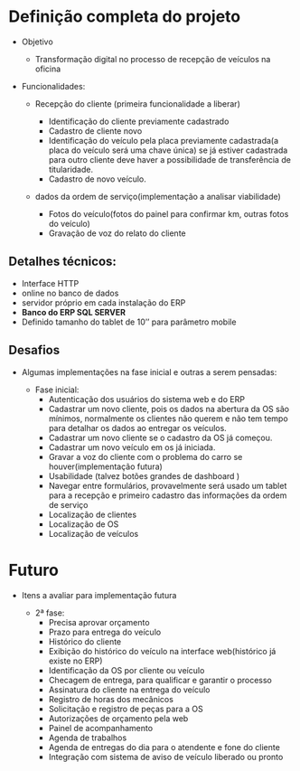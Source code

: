 # Definição completa do projeto

- Objetivo

  - Transformação digital no processo de recepção de veículos na oficina

- Funcionalidades:
 
  - Recepção do cliente (primeira funcionalidade a liberar)
    - Identificação do cliente previamente cadastrado
    - Cadastro de cliente novo
    - Identificação do veículo pela placa previamente cadastrada(a placa do veículo será uma chave única)
    se já estiver cadastrada para outro cliente deve haver a possibilidade de transferência de titularidade.
    - Cadastro de novo veículo.

  - dados da ordem de serviço(implementação a analisar viabilidade)
    - Fotos do veículo(fotos do painel para confirmar km, outras fotos do veículo)
    - Gravação de voz do relato do cliente
  
## Detalhes técnicos:
  - Interface HTTP
  - online no banco de dados
  - servidor próprio em cada instalação do ERP
  - **Banco do ERP SQL SERVER**
  - Definido tamanho do tablet de 10’’ para parâmetro mobile

## Desafios

- Algumas implementações na fase inicial e outras a serem pensadas:

  - Fase inicial:
    - Autenticação dos usuários do sistema web e do ERP
    - Cadastrar um novo cliente, pois os dados na abertura da OS são mínimos, normalmente os clientes não querem e não
    tem tempo para detalhar os dados ao entregar os veículos.
    - Cadastrar um novo cliente se o cadastro da OS já começou.
    - Cadastrar um novo veículo em os já iniciada.
    - Gravar a voz do cliente com o problema do carro se houver(implementação futura)
    - Usabilidade (talvez botões grandes de dashboard )
    - Navegar entre formulários, provavelmente será usado um tablet para a recepção e primeiro cadastro das informações da ordem de serviço
    - Localização de clientes
    - Localização de OS
    - Localização de veículos

# Futuro

- Itens a avaliar para implementação futura

  - 2ª fase:
    - Precisa aprovar orçamento
    - Prazo para entrega do veículo
    - Histórico do cliente
    - Exibição do histórico do veículo na interface web(histórico já existe no ERP)
    - Identificação da OS por cliente ou veículo
    - Checagem de entrega, para qualificar e garantir o processo
    - Assinatura do cliente na entrega do veículo
    - Registro de horas dos mecânicos
    - Solicitação e registro de peças para a OS
    - Autorizações de orçamento pela web
    - Painel de acompanhamento
    - Agenda de trabalhos
    - Agenda de entregas do dia para o atendente e fone do cliente
    - Integração com sistema de aviso de veículo liberado ou pronto